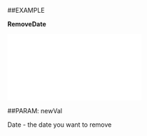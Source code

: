
##EXAMPLE

**RemoveDate**



![](..\..\Examples\vbs\SORecurrence.RemoveDate.vb.txt)


##PARAM: newVal

Date - the date you want to remove

